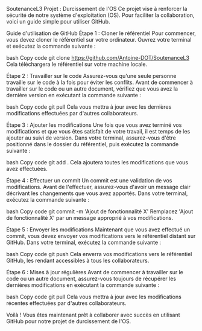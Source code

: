 SoutenanceL3
Projet : Durcissement de l'OS
Ce projet vise à renforcer la sécurité de notre système d'exploitation (OS). Pour faciliter la collaboration, voici un guide simple pour utiliser GitHub.

Guide d'utilisation de GitHub
Étape 1 : Cloner le référentiel
Pour commencer, vous devez cloner le référentiel sur votre ordinateur. Ouvrez votre terminal et exécutez la commande suivante :

bash
Copy code
git clone https://github.com/Antoine-DOT/SoutenanceL3
Cela téléchargera le référentiel sur votre machine locale.

Étape 2 : Travailler sur le code
Assurez-vous qu'une seule personne travaille sur le code à la fois pour éviter les conflits. Avant de commencer à travailler sur le code ou un autre document, vérifiez que vous avez la dernière version en exécutant la commande suivante :

bash
Copy code
git pull
Cela vous mettra à jour avec les dernières modifications effectuées par d'autres collaborateurs.

Étape 3 : Ajouter les modifications
Une fois que vous avez terminé vos modifications et que vous êtes satisfait de votre travail, il est temps de les ajouter au suivi de version. Dans votre terminal, assurez-vous d'être positionné dans le dossier du référentiel, puis exécutez la commande suivante :

bash
Copy code
git add .
Cela ajoutera toutes les modifications que vous avez effectuées.

Étape 4 : Effectuer un commit
Un commit est une validation de vos modifications. Avant de l'effectuer, assurez-vous d'avoir un message clair décrivant les changements que vous avez apportés. Dans votre terminal, exécutez la commande suivante :

bash
Copy code
git commit -m 'Ajout de fonctionnalité X' 
Remplacez 'Ajout de fonctionnalité X' par un message approprié à vos modifications.

Étape 5 : Envoyer les modifications
Maintenant que vous avez effectué un commit, vous devez envoyer vos modifications vers le référentiel distant sur GitHub. Dans votre terminal, exécutez la commande suivante :

bash
Copy code
git push
Cela enverra vos modifications vers le référentiel GitHub, les rendant accessibles à tous les collaborateurs.

Étape 6 : Mises à jour régulières
Avant de commencer à travailler sur le code ou un autre document, assurez-vous toujours de récupérer les dernières modifications en exécutant la commande suivante :

bash
Copy code
git pull
Cela vous mettra à jour avec les modifications récentes effectuées par d'autres collaborateurs.

Voilà ! Vous êtes maintenant prêt à collaborer avec succès en utilisant GitHub pour notre projet de durcissement de l'OS.
